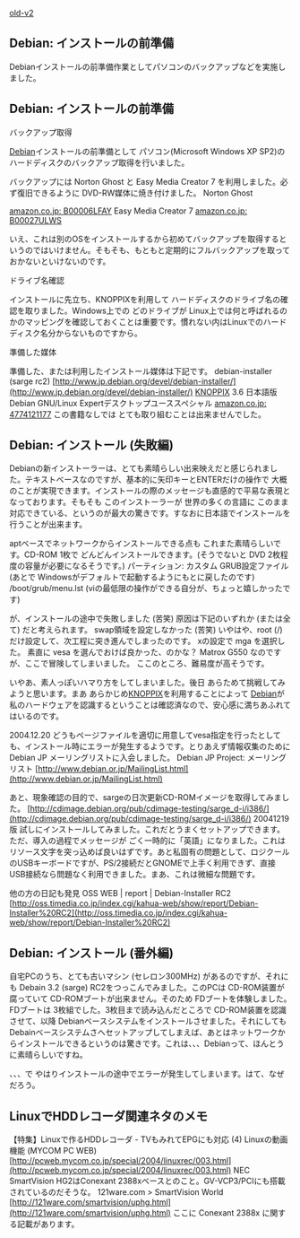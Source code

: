 [old-v2](ig041218-orig.html)

## Debian: インストールの前準備

Debianインストールの前準備作業としてパソコンのバックアップなどを実施しました。






## Debian: インストールの前準備


バックアップ取得

[Debian](http://www.igapyon.jp/igapyon/diary/keyword/debian.html)インストールの前準備として パソコン(Microsoft Windows XP SP2)のハードディスクのバックアップ取得を行いました。

バックアップには Norton Ghost と Easy Media Creator 7 を利用しました。必ず復旧できるように DVD-RW媒体に焼き付けました。
Norton Ghost 


[amazon.co.jp: B00006LFAY](http://www.amazon.co.jp/exec/obidos/ASIN/B00006LFAY/igapyondiary-22)
  Easy Media Creator 7 [amazon.co.jp: B00027ULWS](http://www.amazon.co.jp/exec/obidos/ASIN/B00027ULWS/igapyondiary-22)


いえ、これは別のOSをインストールするから初めてバックアップを取得するというのではいけません。そもそも、もともと定期的にフルバックアップを取っておかないといけないのです。

ドライブ名確認

インストールに先立ち、KNOPPIXを利用して ハードディスクのドライブ名の確認を取りました。Windows上での どのドライブが Linux上では何と呼ばれるのかのマッピングを確認しておくことは重要です。慣れない内はLinuxでのハードディスク名分からないものですから。

準備した媒体

準備した、または利用したインストール媒体は下記です。
debian-installer (sarge rc2)
  [http://www.jp.debian.org/devel/debian-installer/](http://www.jp.debian.org/devel/debian-installer/)
  [KNOPPIX](http://www.igapyon.jp/igapyon/diary/keyword/knoppix.html) 3.6 日本語版
  Debian GNU/Linux Expertデスクトップユーススペシャル
  [amazon.co.jp: 4774121177](http://www.amazon.co.jp/exec/obidos/ASIN/4774121177/igapyondiary-22)
  この書籍なしでは とても取り組むことは出来ませんでした。


## Debian: インストール (失敗編)


Debianの新インストーラーは、とても素晴らしい出来映えだと感じられました。テキストベースなのですが、基本的に矢印キーとENTERだけの操作で
大概のことが実現できます。インストールの際のメッセージも直感的で平易な表現となっております。そもそも このインストーラーが 世界の多くの言語に
このまま対応できている、というのが最大の驚きです。すなおに日本語でインストールを行うことが出来ます。

aptベースでネットワークからインストールできる点も これまた素晴らしいです。CD-ROM 1枚で どんどんインストールできます。(そうでないと
DVD 2枚程度の容量が必要になるそうです。)
パーティション: カスタム
  GRUB設定ファイル (あとで Windowsがデフォルトで起動するようにもとに戻したのです)
  /boot/grub/menu.lst
  (viの最低限の操作ができる自分が、ちょっと嬉しかったです)


が、インストールの途中で失敗しました (苦笑) 原因は下記のいずれか (または全て) だと考えられます。
swap領域を設定しなかった (苦笑)
  いやはや、root (/) だけ設定して、次工程に突き進んでしまったのです。
  xの設定で mga を選択した。
  素直に vesa を選んでおけば良かった、のかな？ Matrox G550 なのですが、ここで冒険してしまいました。
  ここのところ、難易度が高そうです。


いやあ、素人っぽいハマり方をしてしまいました。後日 あらためて挑戦してみようと思います。まあ あらかじめ[KNOPPIX](http://www.igapyon.jp/igapyon/diary/keyword/knoppix.html)を利用することによって
[Debian](http://www.igapyon.jp/igapyon/diary/keyword/debian.html)が私のハードウェアを認識するということは確認済なので、安心感に満ちあふれてはいるのです。

2004.12.20 どうもページファイルを適切に用意してvesa指定を行ったとしても、インストール時にエラーが発生するようです。とりあえず情報収集のために Debian
JP メーリングリストに入会しました。
Debian JP Project: メーリングリスト
  [http://www.debian.or.jp/MailingList.html](http://www.debian.or.jp/MailingList.html)


あと、現象確認の目的で、sargeの日次更新CD-ROMイメージを取得してみました。
[http://cdimage.debian.org/pub/cdimage-testing/sarge_d-i/i386/](http://cdimage.debian.org/pub/cdimage-testing/sarge_d-i/i386/)
  20041219版
  試しにインストールしてみました。これだとうまくセットアップできます。ただ、導入の過程でメッセージが ごく一時的に「英語」になりました。これはリソース文字を突っ込めば良いはずです。あと私固有の問題として、ロジクールのUSBキーボードですが、PS/2接続だとGNOMEで上手く利用できず、直接USB接続なら問題なく利用できました。まあ、これは微細な問題です。


他の方の日記も発見
OSS WEB | report | Debian-Installer RC2
  [http://oss.timedia.co.jp/index.cgi/kahua-web/show/report/Debian-Installer%20RC2](http://oss.timedia.co.jp/index.cgi/kahua-web/show/report/Debian-Installer%20RC2)


## Debian: インストール (番外編)


自宅PCのうち、とても古いマシン (セレロン300MHz) があるのですが、それにも Debain 3.2 (sarge) RC2をつっこんでみました。このPCは
CD-ROM装置が腐っていて CD-ROMブートが出来ません。そのため FDブートを体験しました。
FDブートは 3枚組でした。3枚目まで読み込んだところで CD-ROM装置を認識させて、以降 Debianベースシステムをインストールさせました。それにしても
Debainベースシステムさへセットアップしてしまえば、あとはネットワークからインストールできるというのは驚きです。これは、、、Debianって、ほんとうに素晴らしいですね。

、、、で やはりインストールの途中でエラーが発生してしまいます。はて、なぜだろう。

## LinuxでHDDレコーダ関連ネタのメモ

【特集】Linuxで作るHDDレコーダ - TVもみれてEPGにも対応 (4) Linuxの動画機能 (MYCOM PC WEB)
  [http://pcweb.mycom.co.jp/special/2004/linuxrec/003.html](http://pcweb.mycom.co.jp/special/2004/linuxrec/003.html)
  NEC SmartVision HG2はConexant 2388xベースとのこと。GV-VCP3/PCIにも搭載されているのだそうな。
  121ware.com > SmartVision World
  [http://121ware.com/smartvision/uphg.html](http://121ware.com/smartvision/uphg.html)
  ここに Conexant 2388x に関する記載があります。